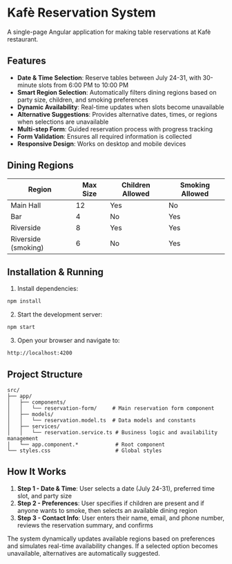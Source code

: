 # Kafè Reservation System

A single-page Angular application for making table reservations at Kafè restaurant.

## Features

- **Date & Time Selection**: Reserve tables between July 24-31, with 30-minute slots from 6:00 PM to 10:00 PM
- **Smart Region Selection**: Automatically filters dining regions based on party size, children, and smoking preferences
- **Dynamic Availability**: Real-time updates when slots become unavailable
- **Alternative Suggestions**: Provides alternative dates, times, or regions when selections are unavailable
- **Multi-step Form**: Guided reservation process with progress tracking
- **Form Validation**: Ensures all required information is collected
- **Responsive Design**: Works on desktop and mobile devices

## Dining Regions

| Region              | Max Size | Children Allowed | Smoking Allowed |
| ------------------- | -------- | ---------------- | --------------- |
| Main Hall           | 12       | Yes              | No              |
| Bar                 | 4        | No               | Yes             |
| Riverside           | 8        | Yes              | Yes             |
| Riverside (smoking) | 6        | No               | Yes             |

## Installation & Running

1. Install dependencies:
```bash
npm install
```

2. Start the development server:
```bash
npm start
```

3. Open your browser and navigate to:
```
http://localhost:4200
```

## Project Structure

```
src/
├── app/
│   ├── components/
│   │   └── reservation-form/     # Main reservation form component
│   ├── models/
│   │   └── reservation.model.ts  # Data models and constants
│   ├── services/
│   │   └── reservation.service.ts # Business logic and availability management
│   └── app.component.*            # Root component
└── styles.css                     # Global styles
```

## How It Works

1. **Step 1 - Date & Time**: User selects a date (July 24-31), preferred time slot, and party size
2. **Step 2 - Preferences**: User specifies if children are present and if anyone wants to smoke, then selects an available dining region
3. **Step 3 - Contact Info**: User enters their name, email, and phone number, reviews the reservation summary, and confirms

The system dynamically updates available regions based on preferences and simulates real-time availability changes. If a selected option becomes unavailable, alternatives are automatically suggested.